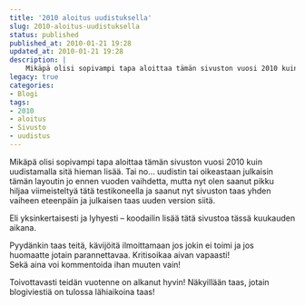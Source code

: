 ```yaml
---
title: '2010 aloitus uudistuksella'
slug: 2010-aloitus-uudistuksella
status: published
published_at: 2010-01-21 19:28
updated_at: 2010-01-21 19:28
description: |
    Mikäpä olisi sopivampi tapa aloittaa tämän sivuston vuosi 2010 kuin uudistamalla sitä hieman lisää. Tai no… uudistin tai oikeastaan julkaisin tämän layoutin jo ennen vuoden vaihdetta, mutta nyt olen saanut pikku hiljaa viimeisteltyä tätä testikoneella ja saanut nyt sivuston taas yhden vaiheen eteenpäin ja julkaisen taas uuden version siitä. Eli yksinkertaisesti ja lyhyesti – koodailin… Jatka lukemista 2010 aloitus uudistuksella
legacy: true
categories:
- Blogi
tags:
- 2010
- aloitus
- Sivusto
- uudistus
---
```


<p>Mikäpä olisi sopivampi tapa aloittaa tämän sivuston vuosi 2010 kuin uudistamalla sitä hieman lisää. Tai no&#8230; uudistin tai oikeastaan julkaisin tämän layoutin jo ennen vuoden vaihdetta, mutta nyt olen saanut pikku hiljaa viimeisteltyä tätä testikoneella ja saanut nyt sivuston taas yhden vaiheen eteenpäin ja julkaisen taas uuden version siitä.</p>
<p>Eli yksinkertaisesti ja lyhyesti &#8211; koodailin lisää tätä sivustoa tässä kuukauden aikana.</p>
<p>Pyydänkin taas teitä, kävijöitä ilmoittamaan jos jokin ei toimi ja jos huomaatte jotain parannettavaa. Kritisoikaa aivan vapaasti!<br />
Sekä aina voi kommentoida ihan muuten vain!</p>
<p>Toivottavasti teidän vuotenne on alkanut hyvin! Näkyillään taas, jotain blogiviestiä on tulossa lähiaikoina taas!</p>
